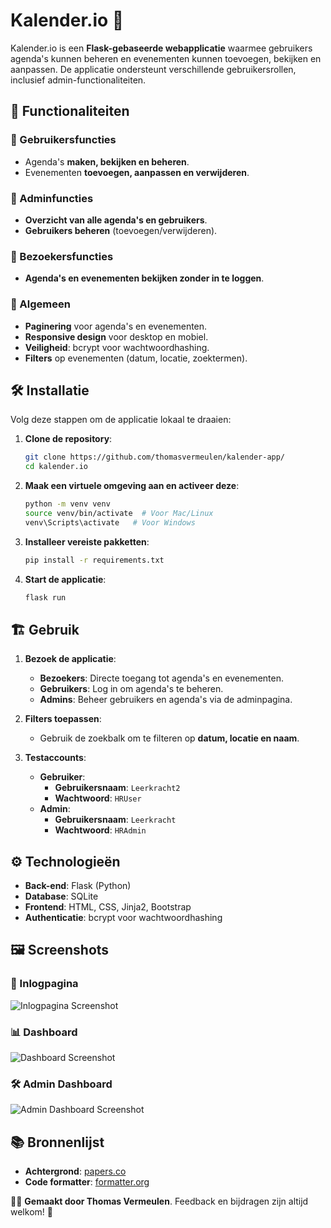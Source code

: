 # Kalender.io 📅

Kalender.io is een **Flask-gebaseerde webapplicatie** waarmee gebruikers agenda's kunnen beheren en evenementen kunnen toevoegen, bekijken en aanpassen. De applicatie ondersteunt verschillende gebruikersrollen, inclusief admin-functionaliteiten.

## 🚀 Functionaliteiten

### 🎯 Gebruikersfuncties
- Agenda's **maken, bekijken en beheren**.
- Evenementen **toevoegen, aanpassen en verwijderen**.

### 🔧 Adminfuncties
- **Overzicht van alle agenda's en gebruikers**.
- **Gebruikers beheren** (toevoegen/verwijderen).

### 👀 Bezoekersfuncties
- **Agenda's en evenementen bekijken zonder in te loggen**.

### 🌟 Algemeen
- **Paginering** voor agenda's en evenementen.
- **Responsive design** voor desktop en mobiel.
- **Veiligheid**: bcrypt voor wachtwoordhashing.
- **Filters** op evenementen (datum, locatie, zoektermen).

## 🛠 Installatie

Volg deze stappen om de applicatie lokaal te draaien:

1. **Clone de repository**:
   ```bash
   git clone https://github.com/thomasvermeulen/kalender-app/
   cd kalender.io
   ```
2. **Maak een virtuele omgeving aan en activeer deze**:
   ```bash
   python -m venv venv
   source venv/bin/activate  # Voor Mac/Linux
   venv\Scripts\activate   # Voor Windows
   ```
3. **Installeer vereiste pakketten**:
   ```bash
   pip install -r requirements.txt
   ```
4. **Start de applicatie**:
   ```bash
   flask run
   ```

## 🏗 Gebruik

1. **Bezoek de applicatie**:
   - **Bezoekers**: Directe toegang tot agenda's en evenementen.
   - **Gebruikers**: Log in om agenda's te beheren.
   - **Admins**: Beheer gebruikers en agenda's via de adminpagina.

2. **Filters toepassen**:
   - Gebruik de zoekbalk om te filteren op **datum, locatie en naam**.

3. **Testaccounts**:
   - **Gebruiker**:
     - **Gebruikersnaam**: `Leerkracht2`
     - **Wachtwoord**: `HRUser`
   - **Admin**:
     - **Gebruikersnaam**: `Leerkracht`
     - **Wachtwoord**: `HRAdmin`

## ⚙️ Technologieën

- **Back-end**: Flask (Python)
- **Database**: SQLite
- **Frontend**: HTML, CSS, Jinja2, Bootstrap
- **Authenticatie**: bcrypt voor wachtwoordhashing

## 🖼️ Screenshots

### 🔑 Inlogpagina
![Inlogpagina Screenshot](https://cdn.discordapp.com/attachments/1096212248399204375/1330643363095117874/image.png?ex=67a47a73&is=67a328f3&hm=85dcbc3f09a8f82a490853b504916d104fcdc84584d611adcf3b337ecc9ad321&)

### 📊 Dashboard
![Dashboard Screenshot](https://cdn.discordapp.com/attachments/1096212248399204375/1330643641034870886/image.png?ex=67a47ab6&is=67a32936&hm=1ce79f65d8ce203be9476a150a7eaf1fe4466ac0bfb80df2f750d2abd8ff6d03&)

### 🛠 Admin Dashboard
![Admin Dashboard Screenshot](https://cdn.discordapp.com/attachments/1096212248399204375/1330643882333175888/image.png?ex=67a47aef&is=67a3296f&hm=009a944ea3474ed174c54a61a98a481e352fbb14b0f5ab00afe65a1fa9149e02&)

## 📚 Bronnenlijst

- **Achtergrond**: [papers.co](https://papers.co/desktop/vy76-wave-color-purple-pattern-background)
- **Code formatter**:  [formatter.org](https://formatter.org/)

👨‍💻 **Gemaakt door Thomas Vermeulen**. Feedback en bijdragen zijn altijd welkom! 🚀

